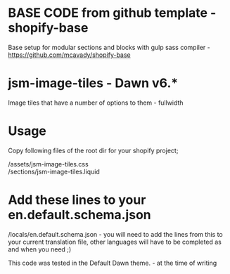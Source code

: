 # BASE CODE from github template - shopify-base
Base setup for modular sections and blocks with gulp sass compiler - https://github.com/mcavady/shopify-base

# jsm-image-tiles - Dawn v6.*

Image tiles that have a number of options to them - fullwidth

# Usage

Copy following files of the root dir for your shopify project;

/assets/jsm-image-tiles.css
<br/>
/sections/jsm-image-tiles.liquid
<br/>

# Add these lines to your en.default.schema.json
/locals/en.default.schema.json - you will need to add the lines from this to your current translation file, other languages will have to be completed as and when you need ;)


<p>This code was tested in the Default Dawn theme. - at the time of writing</p>